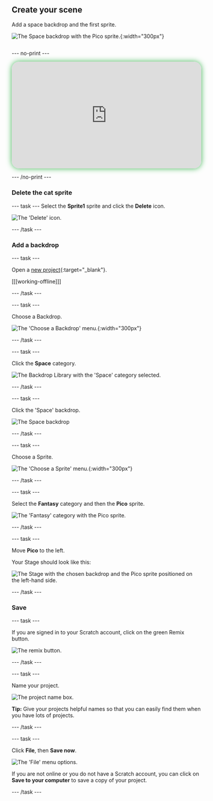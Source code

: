 ## Create your scene

<div style="display: flex; flex-wrap: wrap">
<div style="flex-basis: 200px; flex-grow: 1; margin-right: 15px;">
Add a space backdrop and the first sprite.
</div>
<div>

![The Space backdrop with the Pico sprite.](images/backdrop-step.png){:width="300px"}

</div>
</div>

--- no-print ---

<div style="position: relative; width: 100%; aspect-ratio: 16 / 9; border-radius: 20px; box-shadow: 0 0 15px #3fb654; overflow: hidden;">
<iframe
    src="https://www.youtube.com/embed/GaoChS1fG3o?rel=0&cc_load_policy=1"
    style="position: absolute; inset: 0; width: 100%; height: 100%; border: none;"
    allowfullscreen>
</iframe>
</div>

--- /no-print ---

### Delete the cat sprite

--- task ---
Select the **Sprite1** sprite and click the **Delete** icon.

![The 'Delete' icon.](images/delete-sprite.png)

--- /task ---

### Add a backdrop

--- task ---

Open a [new project](https://scratch.mit.edu/projects/582213331/editor){:target="_blank"}.

[[[working-offline]]]

--- /task ---

--- task ---

Choose a Backdrop.

![The 'Choose a Backdrop' menu.](images/choose_a_backdrop.png){:width="300px"}

--- /task ---

--- task ---

Click the **Space** category.

![The Backdrop Library with the 'Space' category selected.](images/space-backdrops.png)

--- /task ---

--- task ---

Click the 'Space' backdrop.

![The Space backdrop](images/space_backdrop.png)

--- /task ---

--- task ---

Choose a Sprite.

![The 'Choose a Sprite' menu.](images/menu_choose_sprite.png){:width="300px"}

--- /task ---

--- task ---

Select the **Fantasy** category and then the **Pico** sprite.

![The 'Fantasy' category with the Pico sprite.](images/fantasy-pico.png)

--- /task ---

--- task ---

Move **Pico** to the left. 

Your Stage should look like this:

![The Stage with the chosen backdrop and the Pico sprite positioned on the left-hand side.](images/pico-on-stage.png)

--- /task ---

### Save

--- task ---

If you are signed in to your Scratch account, click on the green Remix button.

![The remix button.](images/remix-button.png)

--- /task ---

--- task ---

Name your project.

![The project name box.](images/project-name.png)

**Tip:** Give your projects helpful names so that you can easily find them when you have lots of projects. 

--- /task ---

--- task ---

Click **File**, then **Save now**.

![The 'File' menu options.](images/file-menu.png)

If you are not online or you do not have a Scratch account, you can click on **Save to your computer** to save a copy of your project.

--- /task ---